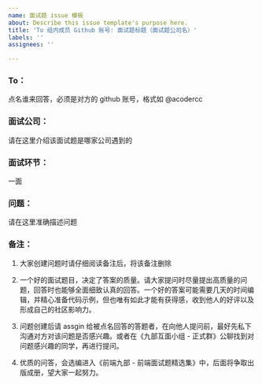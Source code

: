 ```yaml
---
name: 面试题 issue 模板
about: Describe this issue template's purpose here.
title: 'To 组内成员 Github 账号: 面试题标题（面试题公司名）'
labels: ''
assignees: ''

---
```


### To：
点名谁来回答，必须是对方的 github 账号，格式如 @acodercc

### 面试公司：
请在这里介绍该面试题是哪家公司遇到的


### 面试环节：
一面


### 问题：
请在这里准确描述问题


### 备注：
1. 大家创建问题时请仔细阅读备注后，将该备注删除

2. 一个好的面试题目，决定了答案的质量。请大家提问时尽量提出高质量的问题，回答时也能够全面细致认真的回答。一个好的答案可能需要几天的时间编辑，并精心准备代码示例，但也唯有如此才能有获得感，收到他人的好评以及形成自己的社区影响力。

3. 问题创建后请 assgin 给被点名回答的答题者，在向他人提问前，最好先私下沟通对方对该问题是否感兴趣。或者在《九部互面小组 - 正式群》公聊找到对问题感兴趣的同学，再进行提问。

4. 优质的问答，会选编进入《前端九部 - 前端面试题精选集》中，后面将争取出版成册，望大家一起努力。
